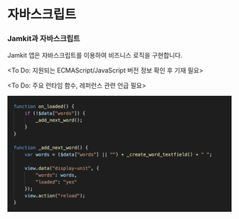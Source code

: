 # 자바스크립트

### Jamkit과 자바스크립트

Jamkit 앱은 자바스크립트를 이용하여 비즈니스 로직을 구현합니다.

\<To Do: 지원되는 ECMAScript/JavaScript 버전 정보 확인 후 기재 필요>

\<To Do: 주요 런타임 함수, 레퍼런스 관련 언급 필요>

![](images/javascript.png)
